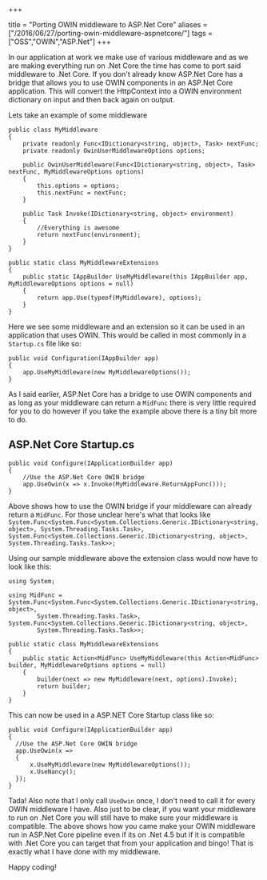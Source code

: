 +++

title = "Porting OWIN middleware to ASP.Net Core"
aliases = ["/2016/06/27/porting-owin-middleware-aspnetcore/"]
tags = ["OSS","OWIN","ASP.Net"]
+++

In our application at work we make use of various middleware and as we are making everything run on .Net Core the time has come to port said middleware to .Net Core.  If you don't already know ASP.Net Core has a bridge that allows you to use OWIN components in an ASP.Net Core application.  This will convert the HttpContext into a OWIN environment dictionary on input and then back again on output.

Lets take an example of some middleware


    public class MyMiddleware
    {
        private readonly Func<IDictionary<string, object>, Task> nextFunc;
        private readonly OwinUserMiddlewareOptions options;

        public OwinUserMiddleware(Func<IDictionary<string, object>, Task> nextFunc, MyMiddlewareOptions options)
        {
            this.options = options;
            this.nextFunc = nextFunc;
        }

        public Task Invoke(IDictionary<string, object> environment)
        {
            //Everything is awesome
            return nextFunc(environment);
        }
    }

    public static class MyMiddlewareExtensions
    {
        public static IAppBuilder UseMyMiddleware(this IAppBuilder app, MyMiddlewareOptions options = null)
        {
            return app.Use(typeof(MyMiddleware), options);
        }
    }
<!--more-->
Here we see some middleware and an extension so it can be used in an application that uses OWIN.  This would be called in most commonly in a `Startup.cs` file like so:


    public void Configuration(IAppBuilder app)
    {
        app.UseMyMiddleware(new MyMiddlewareOptions());  
    }


As I said earlier, ASP.Net Core has a bridge to use OWIN components and as long as your middleware can return a `MidFunc` there is very little required for you to do however if you take the example above there is a tiny bit more to do.

## ASP.Net Core Startup.cs


    public void Configure(IApplicationBuilder app)
    {
        //Use the ASP.Net Core OWIN bridge
        app.UseOwin(x => x.Invoke(MyMiddleware.ReturnAppFunc()));  
    }


Above shows how to use the OWIN bridge if your middleware can already return a `MidFunc`.  For those unclear here's what that looks like `System.Func<System.Func<System.Collections.Generic.IDictionary<string, object>, System.Threading.Tasks.Task>, System.Func<System.Collections.Generic.IDictionary<string, object>, System.Threading.Tasks.Task>>;`

Using our sample middleware above the extension class would now have to look like this:


    using System;

    using MidFunc = System.Func<System.Func<System.Collections.Generic.IDictionary<string, object>,
            System.Threading.Tasks.Task>, System.Func<System.Collections.Generic.IDictionary<string, object>,
            System.Threading.Tasks.Task>>;

    public static class MyMiddlewareExtensions
    {
        public static Action<MidFunc> UseMyMiddleware(this Action<MidFunc> builder, MyMiddlewareOptions options = null)
        {
            builder(next => new MyMiddleware(next, options).Invoke);
            return builder;
        }
    }


This can now be used in a ASP.NET Core Startup class like so:

    public void Configure(IApplicationBuilder app)
    {
      //Use the ASP.Net Core OWIN bridge
      app.UseOwin(x => 
      {
          x.UseMyMiddleware(new MyMiddlewareOptions());
          x.UseNancy();
      });  
    }


Tada!  Also note that I only call `UseOwin` once, I don't need to call it for every OWIN middleware I have.  Also just to be clear, if you want your middleware to run on .Net Core you will still have to make sure your middleware is compatible.  The above shows  how you came make your OWIN middleware run in ASP.Net Core pipeline even if its on .Net 4.5 but if it is compatible with .Net Core you can target that from your application and bingo! That is exactly what I have done with my middleware. 

Happy coding!
